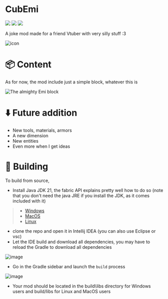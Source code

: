 # CubEmi

[![](https://img.shields.io/badge/Modrinth-CubEmi-g?logo=modrinth)](https://modrinth.com/mod/cubemi)
[![](https://img.shields.io/badge/Curseforge-CubEmi-orange?logo=curseforge)](https://www.curseforge.com/minecraft/mc-mods/cubemi)
[![](https://img.shields.io/badge/Github-CubEmi-black?logo=github)](https://github.com/claymorwan/CubEmi)

A joke mod made for a friend Vtuber with very silly stuff :3
 
![icon](https://github.com/claymorwan/CubEmi/assets/86072589/a7b59410-c6be-4945-9915-270d12f3dd3e)

# 📦 Content
As for now, the mod include just a simple block, whatever this is

![The almighty Emi block](https://i.imgur.com/YDgyXak.png)

# ⬇️ Future addition
- New tools, materials, armors
- A new dimension
- New entities
- Even more when I get ideas

# 🔨 Building

To build from source,
- Install Java JDK 21, the fabric API explains pretty well how to do so (note that you don't need the java JRE if you install the JDK, as it comes included with it)
> - [Windows](https://docs.fabricmc.net/players/installing-java/windows)
> - [MacOS](https://fabricmc.net/wiki/player:tutorials:java:mac)
> - [Linux](https://docs.fabricmc.net/players/installing-java/linux)
- clone the repo and open it in Intellij IDEA (you can also use Eclipse or vsc)
- Let the IDE build and download all dependencies, you may have to reload the Gradle to download all dependencies

![image](https://github.com/user-attachments/assets/6a65e9d3-fe5d-4734-89ce-99bbb11d4c83)
- Go in the Gradle sidebar and launch the `build` process

![image](https://github.com/user-attachments/assets/a861a068-cf1a-407b-bbaa-56e2b5d1880c)
- Your mod should be located in the build\libs directory for Windows users and build/libs for Linux and MacOS users
